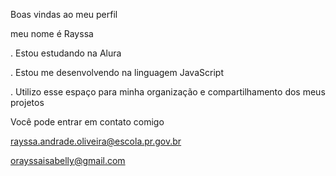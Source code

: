 Boas vindas ao meu perfil

meu nome é Rayssa

. Estou estudando na Alura

. Estou me desenvolvendo na linguagem JavaScript

. Utilizo esse espaço para minha organização e compartilhamento dos meus projetos 

Você pode entrar em contato comigo

rayssa.andrade.oliveira@escola.pr.gov.br

orayssaisabelly@gmail.com
